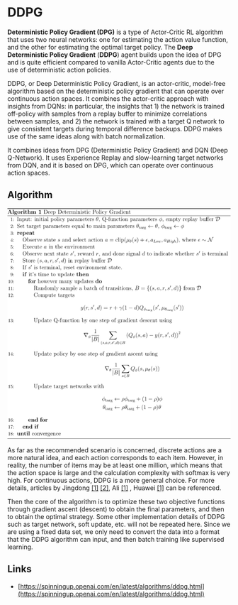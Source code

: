 # DDPG

**Deterministic Policy Gradient (DPG)** is a type of Actor-Critic RL algorithm that uses two neural networks: one for estimating the action value function, and the other for estimating the optimal target policy. The **Deep Deterministic Policy Gradient** (**DDPG**) agent builds upon the idea of DPG and is quite efficient compared to vanilla Actor-Critic agents due to the use of deterministic action policies.

DDPG, or Deep Deterministic Policy Gradient, is an actor-critic, model-free algorithm based on the deterministic policy gradient that can operate over continuous action spaces. It combines the actor-critic approach with insights from DQNs: in particular, the insights that 1) the network is trained off-policy with samples from a replay buffer to minimize correlations between samples, and 2) the network is trained with a target Q network to give consistent targets during temporal difference backups. DDPG makes use of the same ideas along with batch normalization.

It combines ideas from DPG (Deterministic Policy Gradient) and DQN (Deep Q-Network). It uses Experience Replay and slow-learning target networks from DQN, and it is based on DPG, which can operate over continuous action spaces.

## Algorithm

![Untitled](/img/content-models-raw-mp2-ddpg-untitled.png)

As far as the recommended scenario is concerned, discrete actions are a more natural idea, and each action corresponds to each item. However, in reality, the number of items may be at least one million, which means that the action space is large and the calculation complexity with softmax is very high. For continuous actions, DDPG is a more general choice. For more details, articles by Jingdong [[1]](https://arxiv.org/abs/1801.00209) [[2]](https://arxiv.org/pdf/1805.02343.pdf), Ali [[1]](https://arxiv.org/pdf/1803.00710.pdf) , Huawei [[1]](https://arxiv.org/pdf/1810.12027.pdf) can be referenced.

Then the core of the algorithm is to optimize these two objective functions through gradient ascent (descent) to obtain the final parameters, and then to obtain the optimal strategy. Some other implementation details of DDPG such as target network, soft update, etc. will not be repeated here. Since we are using a fixed data set, we only need to convert the data into a format that the DDPG algorithm can input, and then batch training like supervised learning.

## Links

- [https://spinningup.openai.com/en/latest/algorithms/ddpg.html](https://spinningup.openai.com/en/latest/algorithms/ddpg.html)